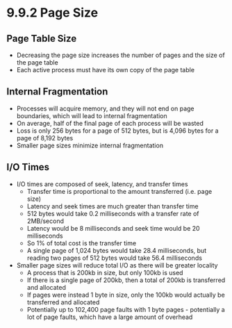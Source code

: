 # 9.9.2 Page Size

## Page Table Size

* Decreasing the page size increases the number of pages and the size of the page table
* Each active process must have its own copy of the page table

## Internal Fragmentation

* Processes will acquire memory, and they will not end on page boundaries, which will lead to internal fragmentation
* On average, half of the final page of each process will be wasted
* Loss is only 256 bytes for a page of 512 bytes, but is 4,096 bytes for a page of 8,192 bytes
* Smaller page sizes minimize internal fragmentation

## I/O Times

* I/O times are composed of seek, latency, and transfer times
  * Transfer time is proportional to the amount transferred (i.e. page size)
  * Latency and seek times are much greater than transfer time
  * 512 bytes would take 0.2 milliseconds with a transfer rate of 2MB/second
  * Latency would be 8 milliseconds and seek time would be 20 milliseconds
  * So 1% of total cost is the transfer time
  * A single page of 1,024 bytes would take 28.4 milliseconds, but reading two pages of 512 bytes would take 56.4 milliseconds
* Smaller page sizes will reduce total I/O as there will be greater locality
  * A process that is 200kb in size, but only 100kb is used
  * If there is a single page of 200kb, then a total of 200kb is transferred and allocated
  * If pages were instead 1 byte in size, only the 100kb would actually be transferred and allocated
  * Potentially up to 102,400 page faults with 1 byte pages - potentially a lot of page faults, which have a large amount of overhead

